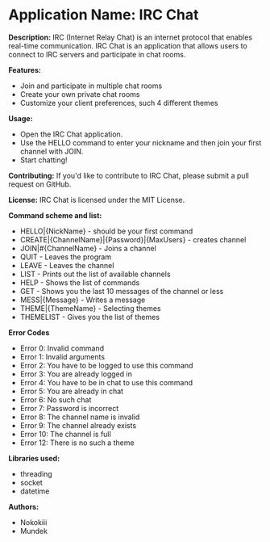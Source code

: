 # Application Name: IRC Chat

**Description:**
IRC (Internet Relay Chat) is an internet protocol that enables real-time communication. IRC Chat is an application that allows users to connect to IRC servers and participate in chat rooms.

**Features:**
- Join and participate in multiple chat rooms
- Create your own private chat rooms
- Customize your client preferences, such 4 different themes

**Usage:**
- Open the IRC Chat application.
- Use the HELLO command to enter your nickname and then join your first channel with JOIN.
- Start chatting!

**Contributing:**
If you'd like to contribute to IRC Chat, please submit a pull request on GitHub.

**License:**
IRC Chat is licensed under the MIT License.

 **Command scheme and list:**
- HELLO|{NickName} - should be your first command
- CREATE|{ChannelName}|{Password}|{MaxUsers} - creates channel
- JOIN|#{ChannelName} - Joins a channel
- QUIT - Leaves the program
- LEAVE - Leaves the channel
- LIST - Prints out the list of available channels
- HELP - Shows the list of commands
- GET - Shows you the last 10 messages of the channel or less 
- MESS|{Message} - Writes a message
- THEME|{ThemeName} - Selecting themes
- THEMELIST - Gives you the list of themes

**Error Codes**
- Error 0: Invalid command
- Error 1: Invalid arguments
- Error 2: You have to be logged to use this command
- Error 3: You are already logged in
- Error 4: You have to be in chat to use this command
- Error 5: You are already in chat
- Error 6: No such chat
- Error 7: Password is incorrect
- Error 8: The channel name is invalid
- Error 9: The channel already exists
- Error 10: The channel is full
- Error 12: There is no such a theme

**Libraries used:**
- threading
- socket
-  datetime

**Authors:**
- Nokokiii 
- Mundek

